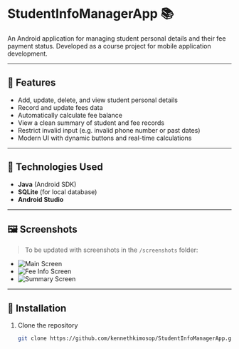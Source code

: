 # StudentInfoManagerApp 📚

An Android application for managing student personal details and their fee payment status. Developed as a course project for mobile application development.

---

## 📱 Features

- Add, update, delete, and view student personal details
- Record and update fees data
- Automatically calculate fee balance
- View a clean summary of student and fee records
- Restrict invalid input (e.g. invalid phone number or past dates)
- Modern UI with dynamic buttons and real-time calculations

---

## 🧱 Technologies Used

- **Java** (Android SDK)
- **SQLite** (for local database)
- **Android Studio**

---

## 🖼️ Screenshots

> To be updated with screenshots in the `/screenshots` folder:

- ![Main Screen](screenshots/main_screen.png)
- ![Fee Info Screen](screenshots/fees_screen.png)
- ![Summary Screen](screenshots/summary_screen.png)

---

## 🚀 Installation

1. Clone the repository  
   ```bash
   git clone https://github.com/kennethkimosop/StudentInfoManagerApp.git
